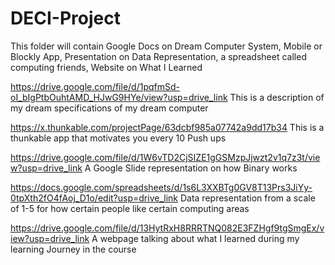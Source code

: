 # DECI-Project
This folder will contain Google Docs on Dream Computer System, Mobile or Blockly App,  Presentation on Data Representation, a spreadsheet called computing friends, Website on What I Learned

https://drive.google.com/file/d/1pqfmSd-oI_bIgPtbOuhtAMD_HJwG9HYe/view?usp=drive_link 
This is a description of my dream specifications of my dream computer 

https://x.thunkable.com/projectPage/63dcbf985a07742a9dd17b34 
This is a thunkable app that motivates you every 10 Push ups 

https://drive.google.com/file/d/1W6vTD2CjSIZE1gGSMzpJjwzt2v1q7z3t/view?usp=drive_link 
A Google Slide representation on how Binary works

https://docs.google.com/spreadsheets/d/1s6L3XXBTg0GV8T13Prs3JiYy-0tpXth2fO4fAoj_D1o/edit?usp=drive_link 
Data representation from a scale of 1-5 for how certain people like certain computing areas 

https://drive.google.com/file/d/13HytRxH8RRRTNQ082E3FZHgf9tgSmgEx/view?usp=drive_link 
A webpage talking about what I learned during my learning Journey in the course 
 
